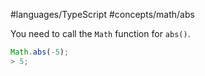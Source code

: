 #languages/TypeScript #concepts/math/abs

You need to call the `Math` function for `abs()`.

```typescript
Math.abs(-5);
> 5;
```